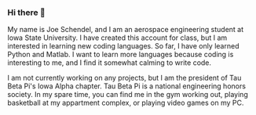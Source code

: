 ### Hi there 👋

My name is Joe Schendel, and I am an aerospace engineering student at Iowa State University. I have created this account for class, but I am interested in learning  new coding languages. So far, I have only learned Python and Matlab. I want to learn more languages because coding is interesting to me, and I find it somewhat  calming to write code. 

I am not currently working on any projects, but I am the president of Tau Beta Pi's Iowa Alpha chapter. Tau Beta Pi is a national engineering honors society. In my spare time, you can find me in the gym working out, playing basketball at my appartment complex, or playing video games on my PC.

<!--
**joe-schendel/joe-schendel** is a ✨ _special_ ✨ repository because its `README.md` (this file) appears on your GitHub profile.

My name is Joe Schendel, and I am an aerospace engineering student at Iowa State University. I have created this account for class, but I am interested in learning 
new coding languages. So far, I have only learned Python and Matlab. I want to learn more languages because coding is interesting to me, and I find it somewhat 
calming to write code. 

I am not currently working on any projects, but I am the president of Tau Beta Pi's Iowa Alpha chapter. Tau Beta Pi is a national engineering honors society. In my spare
time, you can find me in the gym working out, playing basketball at my appartment complex, or playing video games on my PC.

